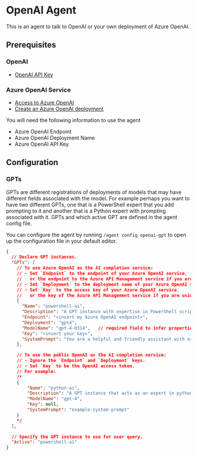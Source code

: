 # OpenAI Agent

This is an agent to talk to OpenAI or your own deployment of Azure OpenAI.

## Prerequisites

### OpenAI 
- [OpenAI API Key](https://platform.openai.com/api-keys)

### Azure OpenAI Service
- [Access to Azure OpenAI](https://aka.ms/oai/access?azure-portal=true)
- [Create an Azure OpenAI deployment](https://learn.microsoft.com/azure/ai-services/openai/how-to/create-resource?pivots=web-portal)

You will need the following information to use the agent
- Azure OpenAI Endpoint
- Azure OpenAI Deployment Name
- Azure OpenAI API Key

## Configuration

### GPTs

GPTs are different registrations of deployments of models that may have different fields associated
with the model. For example perhaps you want to have two different GPTs, one that is a PowerShell
expert that you add prompting to it and another that is a Python expert with prompting associated
with it. GPTs and which active GPT are defined in the agent config file. 

You can configure the agent by running `/agent config openai-gpt` to open up the configuration file
in your default editor.

```json
{
  // Declare GPT instances.
  "GPTs": [
    // To use Azure OpenAI as the AI completion service:
    // - Set `Endpoint` to the endpoint of your Azure OpenAI service,
    //   or the endpoint to the Azure API Management service if you are using it as a gateway.
    // - Set `Deployment` to the deployment name of your Azure OpenAI service.
    // - Set `Key` to the access key of your Azure OpenAI service,
    //   or the key of the Azure API Management service if you are using it as a gateway.
    {
      "Name": "powershell-ai",
      "Description": "A GPT instance with expertise in PowerShell scripting and command line utilities.",
      "Endpoint": "<insert my Azure OpenAI endpoint>",
      "Deployment": "gpt4",
      "ModelName": "gpt-4-0314",   // required field to infer properties of the service, such as token limit.
      "Key": "<insert your key>",
      "SystemPrompt": "You are a helpful and friendly assistant with expertise in PowerShell scripting and command line.\nAssume user is using the operating system `osx` unless otherwise specified.\nPlease always respond in the markdown format and use the `code block` syntax to encapsulate any part in responses that is longer-format content such as code, YAML, JSON, and etc."
    },

    // To use the public OpenAI as the AI completion service:
    // - Ignore the `Endpoint` and `Deployment` keys.
    // - Set `Key` to be the OpenAI access token.
    // For example:
    /*
    {
        "Name": "python-ai",
        "Description": "A GPT instance that acts as an expert in python programming that can generate python code based on user's query.",
        "ModelName": "gpt-4",
        "Key": null,
        "SystemPrompt": "example-system-prompt"
    }
    */
  ],

  // Specify the GPT instance to use for user query.
  "Active": "powershell-ai"
}
```